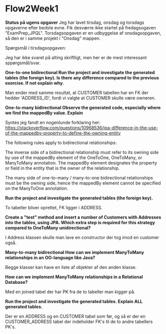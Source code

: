 # Flow2Week1

**Status på ugens opgaver**
Jeg har lavet tirsdag, onsdag og torsdags opgaverne efter bedste evne. Fik desværre ikke startet på fredagsogaven "ExamPrep_JPQL".
Torsdagsopgaven er en udbyggelse af onsdagsopgaven, så den er i samme projekt i "Onsdag" mappen.

Spørgsmål i tirsdagsopgaven:

Jeg har ikke svaret på alting skriftligt, men her er de mest interessant sppørgsmål/svar.

**One-to-one bidirectional
Run the project and investigate the generated tables (the foreign key). Is there any difference compared to the previous exercise. If not explain why.**

Man ender med samme resultat, at CUSTOMER tabellen har en FK der hedder 'ADDRESS_ID', fordi vi valgte at CUSTOMER skulle være owneren.

**One-to-many bidirectional
Observe the generated code, especially where we find the mappedBy value. Explain**

Syntes jeg fandt en nogenlunde forklaring her: https://stackoverflow.com/questions/10968536/jpa-difference-in-the-use-of-the-mappedby-property-to-define-the-owning-entity

The following rules apply to bidirectional relationships:

The inverse side of a bidirectional relationship must refer to its owning side by use of the mappedBy element of the OneToOne, OneToMany, or ManyToMany annotation. The mappedBy element designates the property or field in the entity that is the owner of the relationship.

The many side of one-to-many / many-to-one bidirectional relationships must be the owning side, hence the mappedBy element cannot be specified on the ManyToOne annotation.

**Run the project and investigate the generated tables (the foreign key).** 

To tabeller bliver oprettet, FK ligger i ADDRESS.

**Create a "test" method and insert a number of Customers with Addresses into the tables, using JPA. Which extra step is required for this strategy compared to OneToMany unidirectional?**

I Address klassen skulle man lave en constructor der tog imod en customer også.

**Many-to-many bidirectional
How can we implement ManyToMany relationships in an OO-language like Java?**

Begge klasser kan have en liste af objekter af den anden klasse.

**How can we implement ManyToMany relationships in a Relational Database?**

Med en joined tabel der har PK fra de to tabeller man kigger på.

**Run the project and investigate the generated tables. Explain ALL generated tables.**

Der er en ADDRESS og en CUSTOMER tabel som før, og så er der en CUSTOMER_ADDRESS tabel der indeholder FK's til de to andre tabellers PK's.



